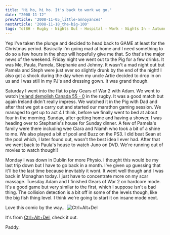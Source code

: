 ```yaml
---
title: "Hi ho, hi ho. It's back to work we go."
date: "2008-11-12"
prevArticle: '2008-11-05_little-annoyances'
nextArticle: '2008-11-18_the-big-100'
tags: TotBH - Rugby - Nights Out - Hospital - Work - Nights In - Autumn Internationals - Gaming
---
```

Yep I've taken the plunge and decided to head back to GAME at least for the Christmas period. Basically I'm going mad at home and I need something to do so a few hours in the shop will hopefully give me that. So that's the major news of the weekend. Friday night we went out to the Pig for a few drinks. It was Me, Paula, Pamela, Stephanie and Johnny. It wasn't a mad night out but Pamela and Steph were just ever so slightly drunk by the end of the night! I also got a shock during the day when my uncle Artie decided to drop in on us and I was still in my PJ's and dressing gown. It was grand though.

Saturday I went into the flat to play Gears of War 2 with Adam. We went to watch [Ireland demolish Canada 55 - 0](http://www.rte.ie/sport/rugby/2008/1108/ireland_canada.html) in the rugby. It was a good match but again Ireland didn't really impress. We watched it in the Pig with Dad and after that we got a carry out and started our marathon gaming session. We managed to get up to act 4 I think, before we finally went to bed at about four in the morning. Sunday, after getting home and having a shower, I was heading over to Stephanie's house for Sunday dinner. A few of Pamela's family were there including wee Ciara and Niamh who took a bit of a shine to me. We also played a bit of pool and Buzz on the PS3. I did beat Sean at the pool which, I later found out, wasn't the best idea I ever had. After that we went back to Paula's house to watch Juno on DVD. We're running out of movies to watch though!!

Monday I was down in Dublin for more Physio. I thought this would be my last trip down but I have to go back in a month. I've given up guessing that it'll be the last time because inevitably it wont. It went well though and I was back in Monaghan today. I just have to concentrate more on my scar massage. Tuesday Adam and I finished Gears of War 2 on hardcore mode. It's a good game but very similar to the first, which I suppose isn't a bad thing. The collision detection is a bit off in some of the levels though, like the big fish thing level. I think we're going to start it on insane mode next.

Love this comic by the way...
![Ctrl+Alt+Del](/images/20081110.jpg "Ctrl+Alt+Del")

It's from [Ctrl+Alt+Del](https://cad-comic.com/?s=unleaded), check it out.

Paddy.